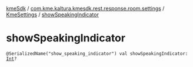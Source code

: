 [kmeSdk](../../index.md) / [com.kme.kaltura.kmesdk.rest.response.room.settings](../index.md) / [KmeSettings](index.md) / [showSpeakingIndicator](./show-speaking-indicator.md)

# showSpeakingIndicator

`@SerializedName("show_speaking_indicator") val showSpeakingIndicator: `[`Int`](https://kotlinlang.org/api/latest/jvm/stdlib/kotlin/-int/index.html)`?`
